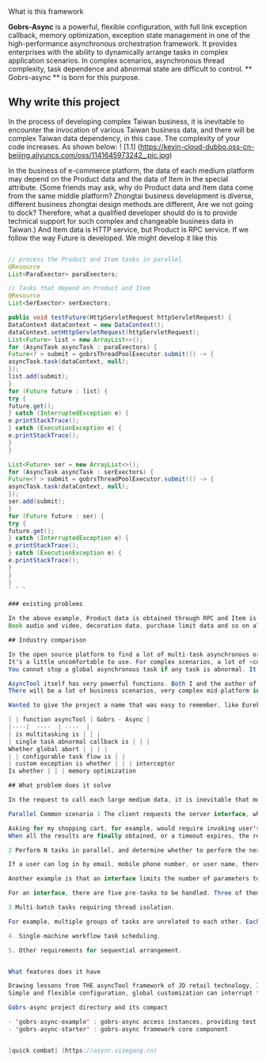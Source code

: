 What is this framework

**Gobrs-Async** is a powerful, flexible configuration, with full link exception callback, memory optimization, exception state management in one of the high-performance asynchronous orchestration framework. It provides enterprises with the ability to dynamically arrange tasks in complex application scenarios.
In complex scenarios, asynchronous thread complexity, task dependence and abnormal state are difficult to control. ** Gobrs-async ** is born for this purpose.

## Why write this project

In the process of developing complex Taiwan business, it is inevitable to encounter the invocation of various Taiwan business data, and there will be complex Taiwan data dependency, in this case. The complexity of your code increases. As shown below:
! [1.1] (https://kevin-cloud-dubbo.oss-cn-beijing.aliyuncs.com/oss/1141645973242_.pic.jpg)

In the business of e-commerce platform, the data of each medium platform may depend on the Product data and the data of Item in the special attribute. (Some friends may ask, why do Product data and Item data come from the same middle platform? Zhongtai business development is diverse, different business zhongtai design methods are different,
Are we not going to dock? Therefore, what a qualified developer should do is to provide technical support for such complex and changeable business data in Taiwan.) And Item data is HTTP service, but Product is RPC service. If we follow the way Future is developed. We might develop it like this

```java

// process the Product and Item tasks in parallel
@Resource
List<ParaExector> paraExectors;

// Tasks that depend on Product and Item
@Resource
List<SerExector> serExectors;

public void testFuture(HttpServletRequest httpServletRequest) {
DataContext dataContext = new DataContext();
dataContext.setHttpServletRequest(httpServletRequest);
List<Future> list = new ArrayList<>();
for (AsyncTask asyncTask : paraExectors) {
Future<? > submit = gobrsThreadPoolExecutor.submit(() -> {
asyncTask.task(dataContext, null);
});
list.add(submit);
}
for (Future future : list) {
try {
future.get();
} catch (InterruptedException e) {
e.printStackTrace();
} catch (ExecutionException e) {
e.printStackTrace();
}
}

List<Future> ser = new ArrayList<>();
for (AsyncTask asyncTask : serExectors) {
Future<? > submit = gobrsThreadPoolExecutor.submit(() -> {
asyncTask.task(dataContext, null);
});
ser.add(submit);
}
for (Future future : ser) {
try {
future.get();
} catch (InterruptedException e) {
e.printStackTrace();
} catch (ExecutionException e) {
e.printStackTrace();
}
}
}
` ` `

### existing problems

In the above example, Product data is obtained through RPC and Item is obtained through HTTP service. As we all know, RPC performance is higher than HTTP performance. With a Future, however, get blocks and waits for Item data to return before proceeding. In that case,
Book audio and video, decoration data, purchase limit data and so on all have to wait for Item data to return, but these middle stations do not depend on the data returned by Item, so the waiting time will affect the overall QPS of the system.

## Industry comparison

In the open source platform to find a lot of multi-task asynchronous orchestration framework, found not very ideal, the only asynchronous orchestration framework is relatively easy to use at this stage is the number of asyncTool is relatively easy to use. But when you use it, the API doesn't work very well. And you need to create <code>WorkerWrapper</code> objects frequently
It's a little uncomfortable to use. For complex scenarios, a lot of <code>WorkerWrapper</code> code needs to be written during development, so the framework cannot intercept global exceptions. Single-task exceptions can only be caught with the task's <code>result</code> method.
You cannot stop a global asynchronous task if any task is abnormal. It is also impossible to intercept global exceptions when they occur. If you need to implement the function of sending an alarm email when the global task flow needs to be stopped. AsyncTool falls short.

AsyncTool itself has very powerful functions. Both I and the author of asyncTool work in JINGdong. The scenarios involved are pretty much the same.
There will be a lot of business scenarios, very complex mid-platform interface call relationships. Therefore, it applies to the current business scenario. More technical areas need to be explored. The technology itself should serve the business and land the business scenario.

Wanted to give the project a name that was easy to remember, like Eureka, Nacos, Redis; After much consideration, we decided to name it: ** gobrs-async **

| | function asyncTool | Gobrs - Async |
|----|  ----  | ----  |
| is multitasking is | | |
| single task abnormal callback is | | |
Whether global abort | | | |
| | configurable task flow is | |
| custom exception is whether | | | interceptor
Is whether | | | memory optimization

## What problem does it solve

In the request to call each large medium data, it is inevitable that multiple medium data will depend on each other, and the following scenarios will be encountered in real development.

Parallel Common scenario 1 The client requests the server interface, which needs to invoke the interfaces of other N microservices

Asking for my shopping cart, for example, would require invoking user's RPC, item details RPC, inventory RPC, coupons, and many other services. At the same time, these services are interdependent. For example, the COMMODITY ID must be obtained before the inventory can be destocked. The RPC service requests inventory information.
When all the results are finally obtained, or a timeout expires, the results are summarized and returned to the client.

2 Perform N tasks in parallel, and determine whether to perform the next task based on the execution results of the 1-N tasks

If a user can log in by email, mobile phone number, or user name, there is only one login interface. After the user initiates a login request, the database needs to be searched based on the email, mobile phone number, and user name at the same time. If one of the login requests succeeds, the database is considered successful and the user can proceed to the next step. Instead of trying the email first and then the phone number...

Another example is that an interface limits the number of parameters to be transferred in each batch, and the information of a maximum of 10 commodities can be queried at a time. If I have 45 commodities to be queried, I can query them in parallel in 5 heaps, and then the query results of these 5 heaps will be counted. It depends on whether you force all checks to succeed, or whether you return a few checks to the customer

For an interface, there are five pre-tasks to be handled. Three of them must be completed before the subsequent execution, and the other two are optional. You can proceed to the next step as long as the three are completed. Then the other two will have values if they are successful, and the default values if they are not completed.

3 Multi-batch tasks requiring thread isolation.

For example, multiple groups of tasks are unrelated to each other. Each group requires an independent thread pool, and each group is a combination of an independent set of execution units. Similar to Hystrix's thread pool isolation policy.

4. Single-machine workflow task scheduling.

5. Other requirements for sequential arrangement.


What features does it have

Drawing lessons from THE asyncTool framework of JD retail technology, I have new thoughts and understandings on complex API calls and frequent object creation in the framework. In the current situation, gobrs-Async retains all the functions of asyncTool. At the same time
Simple and flexible configuration, global customization can interrupt the whole process exception, memory optimization, flexible access mode, SpringBoot Start access mode. More consideration of user development habits. All you need to do is inject GobrsTask's Spring beans for full process access.

Gobrs-async project directory and its compact

- 'gobrs-async-example' : gobrs-async access instances, providing test cases.
- 'gobrs-async-starter' : gobrs-async framework core component


[quick combat] (https://async.sizegang.cn)
